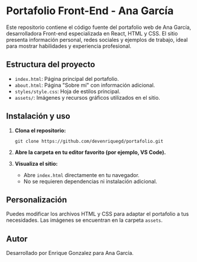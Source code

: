 # Portafolio Front-End - Ana García

Este repositorio contiene el código fuente del portafolio web de Ana García, desarrolladora Front-end especializada en React, HTML y CSS. El sitio presenta información personal, redes sociales y ejemplos de trabajo, ideal para mostrar habilidades y experiencia profesional.

## Estructura del proyecto

- `index.html`: Página principal del portafolio.
- `about.html`: Página "Sobre mí" con información adicional.
- `styles/style.css`: Hoja de estilos principal.
- `assets/`: Imágenes y recursos gráficos utilizados en el sitio.

## Instalación y uso

1. **Clona el repositorio:**

   ```pwsh
   git clone https://github.com/devenriquegd/portafolio.git
   ```

2. **Abre la carpeta en tu editor favorito (por ejemplo, VS Code).**

3. **Visualiza el sitio:**
   - Abre `index.html` directamente en tu navegador.
   - No se requieren dependencias ni instalación adicional.

## Personalización

Puedes modificar los archivos HTML y CSS para adaptar el portafolio a tus necesidades. Las imágenes se encuentran en la carpeta `assets`.

## Autor

Desarrollado por Enrique Gonzalez para Ana García.
